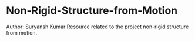 # Non-Rigid-Structure-from-Motion
Author: Suryansh Kumar
Resource related to the project non-rigid structure from motion.
